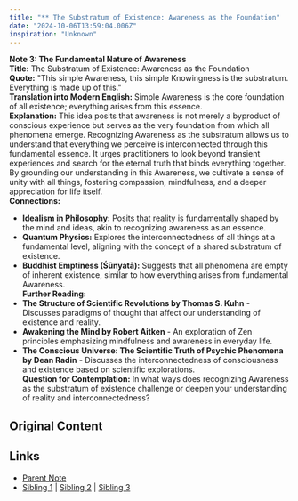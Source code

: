 ```yaml
---
title: "** The Substratum of Existence: Awareness as the Foundation"
date: "2024-10-06T13:59:04.006Z"
inspiration: "Unknown"
---
```


  
**Note 3: The Fundamental Nature of Awareness**  
**Title:** The Substratum of Existence: Awareness as the Foundation  
**Quote:** "This simple Awareness, this simple Knowingness is the substratum. Everything is made up of this."  
**Translation into Modern English:** Simple Awareness is the core foundation of all existence; everything arises from this essence.  
**Explanation:** This idea posits that awareness is not merely a byproduct of conscious experience but serves as the very foundation from which all phenomena emerge. Recognizing Awareness as the substratum allows us to understand that everything we perceive is interconnected through this fundamental essence. It urges practitioners to look beyond transient experiences and search for the eternal truth that binds everything together. By grounding our understanding in this Awareness, we cultivate a sense of unity with all things, fostering compassion, mindfulness, and a deeper appreciation for life itself.  
**Connections:**  
- **Idealism in Philosophy:** Posits that reality is fundamentally shaped by the mind and ideas, akin to recognizing awareness as an essence.  
- **Quantum Physics:** Explores the interconnectedness of all things at a fundamental level, aligning with the concept of a shared substratum of existence.  
- **Buddhist Emptiness (Śūnyatā):** Suggests that all phenomena are empty of inherent existence, similar to how everything arises from fundamental Awareness.  
**Further Reading:**  
- **The Structure of Scientific Revolutions by Thomas S. Kuhn** - Discusses paradigms of thought that affect our understanding of existence and reality.  
- **Awakening the Mind by Robert Aitken** - An exploration of Zen principles emphasizing mindfulness and awareness in everyday life.  
- **The Conscious Universe: The Scientific Truth of Psychic Phenomena by Dean Radin** - Discusses the interconnectedness of consciousness and existence based on scientific explorations.  
**Question for Contemplation:** In what ways does recognizing Awareness as the substratum of existence challenge or deepen your understanding of reality and interconnectedness?  



## Original Content



## Links

- [Parent Note](/parent-note.md)
- [Sibling 1](/zettel1.md) | [Sibling 2](/zettel2.md) | [Sibling 3](/zettel3.md)
